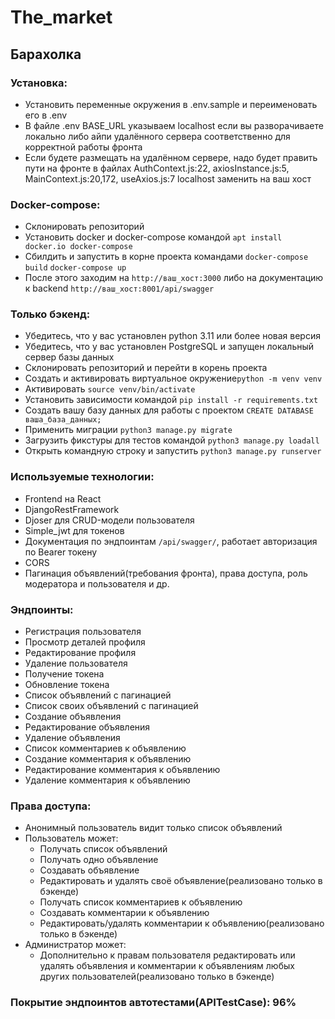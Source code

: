 # The_market

## Барахолка

### Установка:

- Установить переменные окружения в .env.sample и переименовать его в .env
- В файле .env BASE_URL указываем localhost если вы разворачиваете локально либо айпи удалённого сервера соответственно для
  корректной работы фронта
- Если будете размещать на удалённом сервере, надо будет править пути на фронте в файлах AuthContext.js:22,
  axiosInstance.js:5, MainContext.js:20,172, useAxios.js:7 localhost заменить на ваш хост

### Docker-compose:

- Склонировать репозиторий
- Установить docker и docker-compose командой ```apt install docker.io docker-compose```
- Сбилдить и запустить в корне проекта командами ```docker-compose build``` ```docker-compose up```
- После этого заходим на ```http://ваш_хост:3000``` либо на документацию к
  backend ```http://ваш_хост:8001/api/swagger```

### Только бэкенд:

- Убедитесь, что у вас установлен python 3.11 или более новая версия
- Убедитесь, что у вас установлен PostgreSQL и запущен локальный сервер базы данных
- Склонировать репозиторий и перейти в корень проекта
- Создать и активировать виртуальное окружение```python -m venv venv```
- Активировать ```source venv/bin/activate```
- Установить зависимости командой ```pip install -r requirements.txt```
- Создать вашу базу данных для работы с проектом ```CREATE DATABASE ваша_база_данных;```
- Применить миграции ```python3 manage.py migrate```
- Загрузить фикстуры для тестов командой ```python3 manage.py loadall```
- Открыть командную строку и запустить ```python3 manage.py runserver```

### Используемые технологии:

- Frontend на React
- DjangoRestFramework
- Djoser для CRUD-модели пользователя
- Simple_jwt для токенов
- Документация по эндпоинтам ```/api/swagger/```, работает авторизация по Bearer токену
- CORS
- Пагинация объявлений(требования фронта), права доступа, роль модератора и пользователя и др.

### Эндпоинты:

- Регистрация пользователя
- Просмотр деталей профиля
- Редактирование профиля
- Удаление пользователя
- Получение токена
- Обновление токена
- Список объявлений с пагинацией
- Список своих объявлений с пагинацией
- Создание объявления
- Редактирование объявления
- Удаление объявления
- Список комментариев к объявлению
- Создание комментария к объявлению
- Редактирование комментария к объявлению
- Удаление комментария к объявлению

### Права доступа:

- Анонимный пользователь видит только список объявлений
- Пользователь может:
    - Получать список объявлений
    - Получать одно объявление
    - Создавать объявление
    - Редактировать и удалять своё объявление(реализовано только в бэкенде)
    - Получать список комментариев к объявлению
    - Создавать комментарии к объявлению
    - Редактировать/удалять комментарии к объявлению(реализовано только в бэкенде)
- Администратор может:
    - Дополнительно к правам пользователя редактировать или удалять объявления и комментарии к объявлениям любых других
      пользователей(реализовано только в бэкенде)

### Покрытие эндпоинтов автотестами(APITestCase): 96%